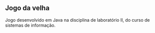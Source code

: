 ## Jogo da velha
Jogo desenvolvido em Java na disciplina de laboratório II, do curso de sistemas de informação.
